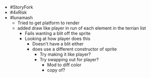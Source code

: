 - #StoryFork
- #4xRisk
- #lunamash
	- Tried to get platform to render
	- added draw like player in run of each element in the terrian list
		- Fails wanting a blit off the sprite
		- Looking at how player does this
			- Doesn't have a blit either
			- does use a different constructor of sprite
				- Try making it like player?
				- Try swapping out for player?
					- Mod to diff color
					- copy of?